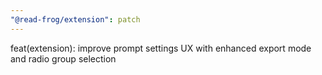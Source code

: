 ```yaml
---
"@read-frog/extension": patch
---
```


feat(extension): improve prompt settings UX with enhanced export mode and radio group selection

